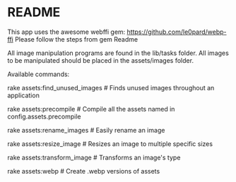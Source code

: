 # README

This app uses the awesome webffi gem: https://github.com/le0pard/webp-ffi
Please follow the steps from gem Readme


All image manipulation programs are found in the lib/tasks folder.
All images to be manipulated should be placed in the assets/images folder.

Available commands:

rake assets:find_unused_images          # Finds unused images throughout an application

rake assets:precompile                  # Compile all the assets named in config.assets.precompile

rake assets:rename_images               # Easily rename an image

rake assets:resize_image                # Resizes an image to multiple specific sizes

rake assets:transform_image             # Transforms an image's type

rake assets:webp                        # Create .webp versions of assets

